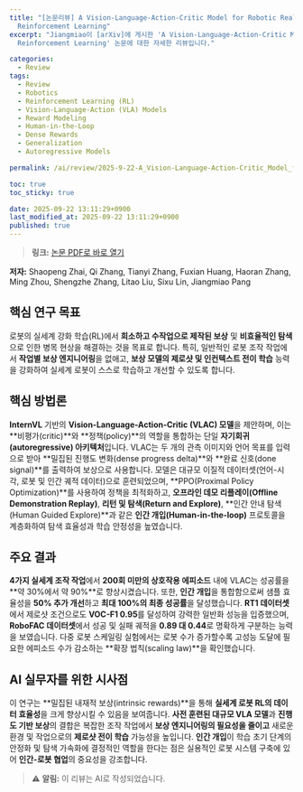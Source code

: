 ```yaml
---
title: "[논문리뷰] A Vision-Language-Action-Critic Model for Robotic Real-World
  Reinforcement Learning"
excerpt: "Jiangmiao이 [arXiv]에 게시한 'A Vision-Language-Action-Critic Model for Robotic Real-World
  Reinforcement Learning' 논문에 대한 자세한 리뷰입니다."

categories:
  - Review
tags:
  - Review
  - Robotics
  - Reinforcement Learning (RL)
  - Vision-Language-Action (VLA) Models
  - Reward Modeling
  - Human-in-the-Loop
  - Dense Rewards
  - Generalization
  - Autoregressive Models

permalink: /ai/review/2025-9-22-A_Vision-Language-Action-Critic_Model_for_Robotic_Real-World_Reinforcement_Learning/

toc: true
toc_sticky: true

date: 2025-09-22 13:11:29+0900
last_modified_at: 2025-09-22 13:11:29+0900
published: true
---
```

> **링크:** [논문 PDF로 바로 열기](https://arxiv.org/abs/2509.15937)

**저자:** Shaopeng Zhai, Qi Zhang, Tianyi Zhang, Fuxian Huang, Haoran Zhang, Ming Zhou, Shengzhe Zhang, Litao Liu, Sixu Lin, Jiangmiao Pang



## 핵심 연구 목표
로봇의 실세계 강화 학습(RL)에서 **희소하고 수작업으로 제작된 보상** 및 **비효율적인 탐색**으로 인한 병목 현상을 해결하는 것을 목표로 합니다. 특히, 일반적인 로봇 조작 작업에서 **작업별 보상 엔지니어링**을 없애고, **보상 모델의 제로샷 및 인컨텍스트 전이 학습** 능력을 강화하여 실세계 로봇이 스스로 학습하고 개선할 수 있도록 합니다.

## 핵심 방법론
**InternVL** 기반의 **Vision-Language-Action-Critic (VLAC) 모델**을 제안하며, 이는 **비평가(critic)**와 **정책(policy)**의 역할을 통합하는 단일 **자기회귀(autoregressive) 아키텍처**입니다. VLAC는 두 개의 관측 이미지와 언어 목표를 입력으로 받아 **밀집된 진행도 변화(dense progress delta)**와 **완료 신호(done signal)**를 출력하여 보상으로 사용합니다. 모델은 대규모 이질적 데이터셋(언어-시각, 로봇 및 인간 궤적 데이터)으로 훈련되었으며, **PPO(Proximal Policy Optimization)**를 사용하여 정책을 최적화하고, **오프라인 데모 리플레이(Offline Demonstration Replay)**, **리턴 및 탐색(Return and Explore)**, **인간 안내 탐색(Human Guided Explore)**과 같은 **인간 개입(Human-in-the-loop)** 프로토콜을 계층화하여 탐색 효율성과 학습 안정성을 높였습니다.

## 주요 결과
**4가지 실세계 조작 작업**에서 **200회 미만의 상호작용 에피소드** 내에 VLAC는 성공률을 **약 30%에서 약 90%**로 향상시켰습니다. 또한, **인간 개입**을 통합함으로써 샘플 효율성을 **50% 추가 개선**하고 **최대 100%의 최종 성공률**을 달성했습니다. **RT1 데이터셋**에서 제로샷 조건으로도 **VOC-F1 0.95**를 달성하여 강력한 일반화 성능을 입증했으며, **RoboFAC 데이터셋**에서 성공 및 실패 궤적을 **0.89 대 0.44**로 명확하게 구분하는 능력을 보였습니다. 다중 로봇 스케일링 실험에서는 로봇 수가 증가할수록 고성능 도달에 필요한 에피소드 수가 감소하는 **확장 법칙(scaling law)**을 확인했습니다.

## AI 실무자를 위한 시사점
이 연구는 **밀집된 내재적 보상(intrinsic rewards)**을 통해 **실세계 로봇 RL의 데이터 효율성**을 크게 향상시킬 수 있음을 보여줍니다. **사전 훈련된 대규모 VLA 모델**과 **진행도 기반 보상**의 결합은 복잡한 조작 작업에서 **보상 엔지니어링의 필요성을 줄이고** 새로운 환경 및 작업으로의 **제로샷 전이 학습** 가능성을 높입니다. **인간 개입**이 학습 초기 단계의 안정화 및 탐색 가속화에 결정적인 역할을 한다는 점은 실용적인 로봇 시스템 구축에 있어 **인간-로봇 협업**의 중요성을 강조합니다.

> ⚠️ **알림:** 이 리뷰는 AI로 작성되었습니다.